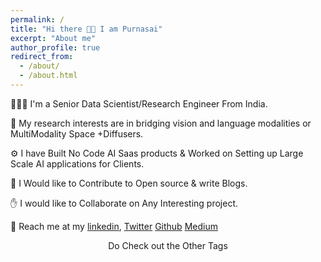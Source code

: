 ```yaml
---
permalink: /
title: "Hi there 👋🏼 I am Purnasai"
excerpt: "About me"
author_profile: true
redirect_from: 
  - /about/
  - /about.html
---
```


👨🏻‍💻 I'm a Senior Data Scientist/Research Engineer From India.

🔬 My research interests are in bridging vision and language modalities or MultiModality Space +Diffusers.

⚙️ I have Built No Code AI Saas products & Worked on Setting up Large Scale AI applications for Clients.

💪 I Would like to Contribute to Open source & write Blogs.

✋ I would like to Collaborate on Any Interesting project. 

👋 Reach me at my [linkedin](https://www.linkedin.com/in/purnasai-gudikandula/), [Twitter](https://twitter.com/gpurnasai) [Github](https://github.com/purnasai) [Medium](https://medium.com/@purnasaigudikandula)


 <p style="text-align: center;">Do Check out the Other Tags</p>